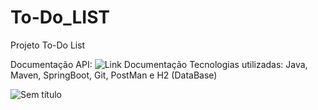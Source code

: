 # To-Do_LIST

Projeto To-Do List

Documentação API: ![Link Documentação](https://documenter.getpostman.com/view/30375028/2s9YR56ur5)
Tecnologias utilizadas: Java, Maven, SpringBoot, Git, PostMan e H2 (DataBase)

![Sem título](https://github.com/hanspeterdietiker/To-Do_LIST/assets/126719678/032140c6-c80f-49a2-9d73-9bc6dbe4b606)

